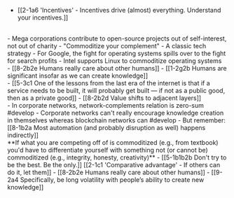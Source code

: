 - [[2-1a6 'Incentives' - Incentives drive (almost) everything. Understand your incentives.]]
<br>
- Mega corporations contribute to open-source projects out of self-interest, not out of charity
  - "Commoditize your complement" - A classic tech strategy
    - For Google, the fight for operating systems spills over to the fight for search profits
    - Intel supports Linux to commoditize operating systems
<br>
- [[8-2b2e Humans really care about other humans]]
  - [[1-2g2b Humans are significant insofar as we can create knowledge]]
<br>
- [[5-3c1 One of the lessons from the last era of the internet is that if a service needs to be built, it will probably get built — if not as a public good, then as a private good]]
  - [[8-2b2d Value shifts to adjacent layers]]
<br>
- In corporate networks, network-complements relation is zero-sum #develop
  - Corporate networks can't really encourage knowledge creation in themselves whereas blockchain networks can #develop
    - But remember: [[8-1b2a Most automation (and probably disruption as well) happens indirectly]]
<br>
**If what you are competing off of is commoditized (e.g., from textbook) you'd have to differentiate yourself with something not (or cannot be) commoditized (e.g., integrity, honesty, creativity)**
- [[5-1b1b2b Don't try to be the best. Be the only.]] [[2-1c1 'Comparative advantage' - If others can do it, let them]]
  - [[8-2b2e Humans really care about other humans]]
    - [[9-2a4 Specifically, be long volatility with people’s ability to create new knowledge]]